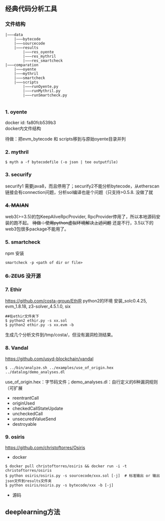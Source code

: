 
## 经典代码分析工具
### 文件结构
```
|———data
    |———bytecode
    |———sourcecode
    |———results
        |———res_oyente
        |———res_mythril
        |———res_smartcheck
|———comparation
    |———oyente
    |———mythril
    |———smartcheck
    |———scripts
        |———runOyente.py
        |———runMythril.py
        |———runSmartcheck.py
        
```
### 1. **oyente**
docker id: fa80fcb539b3     
docker内文件结构

待做：把evm_bytecode 和 scripts移到与原始oyente目录并列

### 2. **mythril**
```
$ myth a -f bytecodefile (-o json | tee outputfile)
```
### 3. **securify**
securify1 需要java8，而且停用了；securify2不能分析bytecode，从etherscan链接会有connection问题，分析sol编译也是个问题（只支持>0.5.8.
没做了就

### ~~4. **MAIAN**~~
web3(>=3.5)的包KeepAliveRpcProvider, RpcProvider停用了，所以本地源码安装的跑不起。
~~待做：使用python虚拟环境解决上述问题~~ 
还是不行，3.5以下的web3包很多package不能用了。

### 5. **smartcheck**
npm 安装
```
smartcheck -p <path of dir or file> 
```

### ~~6. **ZEUS**~~ 没开源

### 7. **Ethir**
https://github.com/costa-group/EthIR
python2的环境
安装_solc0.4.25, evm_1.8.18, z3-solver_4.5.1.0, six
```shell
##在ethir文件夹下
$ python2 ethir.py -s xx.sol
$ python2 ethir.py -s xx.evm -b
```
生成几个分析文件到/tmp/costa/，但没有漏洞检测结果。

### 8. **Vandal**
https://github.com/usyd-blockchain/vandal
```
$ ../bin/analyze.sh ../examples/use_of_origin.hex ../datalog/demo_analyses.dl
```
use_of_origin.hex：字节码文件；demo_analyses.dl：自行定义的6种漏洞规则（可扩展
- reentrantCall
- originUsed
- checkedCallStateUpdate
- uncheckedCall
- unsecuredValueSend
- destroyable

### 9. **osiris**
https://github.com/christoftorres/Osiris
- docker
```shell
$ docker pull christoftorres/osiris && docker run -i -t christoftorres/osiris
$ python osiris/osiris.py -s sourcecode/xxx.sol [-j]  # 标准输出 or 输出json文件到results文件夹
$ python osiris/osiris.py -s bytecode/xxx -b [-j]
```
- 源码

## deeplearning方法
